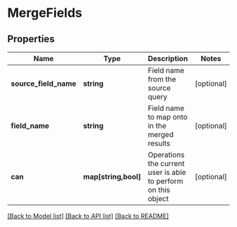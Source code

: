# MergeFields

## Properties
Name | Type | Description | Notes
------------ | ------------- | ------------- | -------------
**source_field_name** | **string** | Field name from the source query | [optional] 
**field_name** | **string** | Field name to map onto in the merged results | [optional] 
**can** | **map[string,bool]** | Operations the current user is able to perform on this object | [optional] 

[[Back to Model list]](../README.md#documentation-for-models) [[Back to API list]](../README.md#documentation-for-api-endpoints) [[Back to README]](../README.md)


